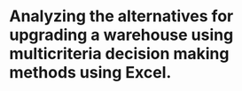 # Analyzing the alternatives for upgrading a warehouse using multicriteria decision making methods using Excel.
